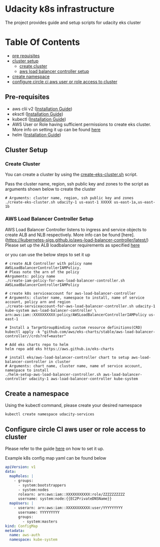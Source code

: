 # Udacity k8s infrastructure

The project provides guide and setup scripts for udacity eks cluster 

# Table Of Contents

- [pre requisites](#pre-requisites)
- [cluster setup](#cluster-setup)
  - [create cluster](#create-cluster)
  - [aws load balancer controller setup](#aws-load-balancer-controller-setup)
- [create namespace](#create-a-namespace)
- [configure circle ci aws user or role access to cluster](#configure-circle-ci-aws-user-or-role-access-to-cluster)

## Pre-requisites
- aws clii v2 ([Installation Guide](https://docs.aws.amazon.com/cli/latest/userguide/install-cliv2.html))
- eksctl ([Installation Guide](https://docs.aws.amazon.com/eks/latest/userguide/eksctl.html))
- kubectl ([Installation Guide](https://docs.aws.amazon.com/eks/latest/userguide/install-kubectl.html))
- AWS User or Role having sufficient permissions to create eks cluster. More info on setting it up can be found 
  [here](https://docs.aws.amazon.com/eks/latest/userguide/security-iam.html)
- helm ([Installation Guide](https://helm.sh/docs/intro/install/))

## Cluster Setup

### Create Cluster
You can create a cluster by using the [create-eks-cluster.sh](./create-eks-cluster.sh) script.

Pass the cluster name, region, ssh public key and zones to the script as arguments shown below to create the cluster

```shell
# Arguments: cluster name, region, ssh public key and zones
./create-eks-cluster.sh udacity-1 us-east-1 XXXXX us-east-1a,us-east-1b
```

### AWS Load Balancer Controller Setup
AWS Load Balancer Controller listens to ingress and service objects to create ALB and NLB respectively. More info can be found [here].(https://kubernetes-sigs.github.io/aws-load-balancer-controller/latest/)  
Please set up the ALB loadbalancer requirements as specified [here](https://docs.aws.amazon.com/eks/latest/userguide/aws-load-balancer-controller.html)

or you can use the below steps to set it up

```shell
# create ALB Controller with policy name AWSLoadBalancerControllerIAMPolicy. 
# Pleas note the arn of the policy
#Arguments: policy name
./create-iam-policy-for-aws-load-balancer-controller.sh AWSLoadBalancerControllerIAMPolicy

# create k8s serviceaccount for aws-load-balancer-controller
# Arguments: cluster name, namespace to install, name of service account, policy arn and region 
./create-serviceaccount-for-aws-load-balancer-controller.sh udacity-1 kube-system aws-load-balancer-controller \
arn:aws:iam::XXXXXXXXXX:policy/AWSLoadBalancerControllerIAMPolicy us-east-1

# Install a TargetGroupBinding custom resource definitions(CRD)
kubectl apply -k "github.com/aws/eks-charts/stable/aws-load-balancer-controller//crds?ref=master"

# Add eks charts repo to helm
helm repo add eks https://aws.github.io/eks-charts

# install eks/aws-load-balancer-controller chart to setup aws-load-balancer-controller in cluster
# Arguments: chart name, cluster name, name of service account, namespace to install 
./helm-setup-aws-load-balancer-controller.sh aws-load-balancer-controller udacity-1 aws-load-balancer-controller kube-system
```

## Create a namespace
Using the kubectl command, please create your desired namespace

```shell
kubectl create namespace udacity-services
```

## Configure circle CI aws user or role access to cluster

Please refer to the guide [here](https://aws.amazon.com/premiumsupport/knowledge-center/eks-api-server-unauthorized-error/) on how to set it up. 

Example k8s config map yaml can be found below
```yaml
apiVersion: v1
data:
  mapRoles: |
    - groups:
      - system:bootstrappers
      - system:nodes
      rolearn: arn:aws:iam::XXXXXXXXXXX:role/ZZZZZZZZZZ
      username: system:node:{{EC2PrivateDNSName}}
  mapUsers: |
    - userarn: arn:aws:iam::XXXXXXXXXXX:user/YYYYYYYYY
      username: YYYYYYYYY
      groups:
        - system:masters
kind: ConfigMap
metadata:
  name: aws-auth
  namespace: kube-system
```
